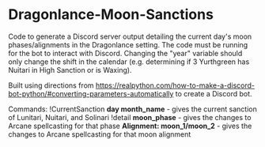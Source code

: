 # Dragonlance-Moon-Sanctions
Code to generate a Discord server output detailing the current day's moon phases/alignments in the Dragonlance setting. The code must be running for the bot to interact with Discord. Changing the "year" variable should only change the shift in the calendar (e.g. determining if 3 Yurthgreen has Nuitari in High Sanction or is Waxing).

Built using directions from https://realpython.com/how-to-make-a-discord-bot-python/#converting-parameters-automatically to create a Discord bot. 

Commands:
!CurrentSanction **day month_name** - gives the current sanction of Lunitari, Nuitari, and Solinari
!detail **moon_phase** - gives the changes to Arcane spellcasting for that phase
        **Alignment: moon_1/moon_2** - gives the changes to Arcane spellcasting for that moon alignment
